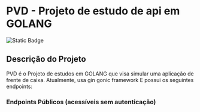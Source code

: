 # PVD - Projeto de estudo de api em GOLANG

![Static Badge](https://img.shields.io/badge/status-em%20desenvolvimento-blue)

## Descrição do Projeto

PVD é o Projeto de estudos em GOLANG que visa simular uma aplicação de frente de caixa. Atualmente, usa gin gonic framework E possui os seguintes endpoints:

### Endpoints Públicos (acessíveis sem autenticação)
